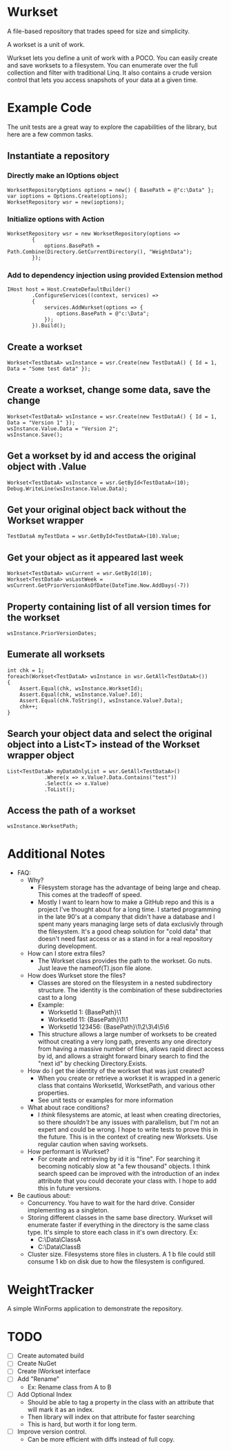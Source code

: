# Wurkset
A file-based repository that trades speed for size and simplicity.

A workset is a unit of work.

Wurkset lets you define a unit of work with a POCO.  You can easily create and save worksets to a filesystem.  You can enumerate over the full collection and filter with traditional Linq.  It also contains a crude version control that lets you access snapshots of your data at a given time.

# Example Code
The unit tests are a great way to explore the capabilities of the library, but here are a few common tasks.
## Instantiate a repository
### Directly make an IOptions object
```
WorksetRepositoryOptions options = new() { BasePath = @"c:\Data" };
var ioptions = Options.Create(options);
WorksetRepository wsr = new(ioptions);
```
### Initialize options with Action
```
WorksetRepository wsr = new WorksetRepository(options =>
        {
            options.BasePath = Path.Combine(Directory.GetCurrentDirectory(), "WeightData");
        });
```
### Add to dependency injection using provided Extension method
```
IHost host = Host.CreateDefaultBuilder()
        .ConfigureServices((context, services) =>
        {
            services.AddWurkset(options => {
                options.BasePath = @"c:\Data";
            });
        }).Build();
```
## Create a workset
```
Workset<TestDataA> wsInstance = wsr.Create(new TestDataA() { Id = 1, Data = "Some test data" });
```
## Create a workset, change some data, save the change
```
Workset<TestDataA> wsInstance = wsr.Create(new TestDataA() { Id = 1, Data = "Version 1" });
wsInstance.Value.Data = "Version 2";
wsInstance.Save();
```
## Get a workset by id and access the original object with .Value
```
Workset<TestDataA> wsInstance = wsr.GetById<TestDataA>(10);
Debug.WriteLine(wsInstance.Value.Data);
```
## Get your original object back without the Workset wrapper
```
TestDataA myTestData = wsr.GetById<TestDataA>(10).Value;
```
## Get your object as it appeared last week
```
Workset<TestDataA> wsCurrent = wsr.GetById(10);
Workset<TestDataA> wsLastWeek = wsCurrent.GetPriorVersionAsOfDate(DateTime.Now.AddDays(-7))
```
## Property containing list of all version times for the workset
```
wsInstance.PriorVersionDates;
```
## Eumerate all worksets
```
int chk = 1;
foreach(Workset<TestDataA> wsInstance in wsr.GetAll<TestDataA>())
{
    Assert.Equal(chk, wsInstance.WorksetId);
    Assert.Equal(chk, wsInstance.Value?.Id);
    Assert.Equal(chk.ToString(), wsInstance.Value?.Data);
    chk++;
}
```
## Search your object data and select the original object into a List\<T\> instead of the Workset wrapper object
```
List<TestDataA> myDataOnlyList = wsr.GetAll<TestDataA>()
            .Where(x => x.Value?.Data.Contains("test"))
            .Select(x => x.Value)
            .ToList();
```
## Access the path of a workset
```
wsInstance.WorksetPath;
```
# Additional Notes	
* FAQ:
 	* Why?
 		* Filesystem storage has the advantage of being large and cheap.  This comes at the tradeoff of speed.
 		* Mostly I want to learn how to make a GitHub repo and this is a project I've thought about for a long time.  I started programming in the late 90's at a company that didn't have a database and I spent many years managing large sets of data exclusivly through the filesystem.  It's a good cheap solution for "cold data" that doesn't need fast access or as a stand in for a real repository during development.
	* How can I store extra files?
		* The Workset class provides the path to the workset.  Go nuts.  Just leave the nameof(T).json file alone.
	* How does Wurkset store the files?
		* Classes are stored on the filesystem in a nested subdirectory structure.  The identity is the combination of these subdirectories cast to a long
		* Example:
			* WorksetId 1: {BasePath}\1
			* WorksetId 11: {BasePath}\1\1
			* WorksetId 123456: {BasePath}\1\2\3\4\5\6
		* This structure allows a large number of worksets to be created without creating a very long path, prevents any one directory from having a massive number of files, allows rapid direct access by id, and allows a straight forward binary search to find the "next id" by checking Directory.Exists.
	* How do I get the identity of the workset that was just created?
		* When you create or retrieve a workset it is wrapped in a generic class that contains WorksetId, WorksetPath, and various other properties.
		* See unit tests or examples for more information
	* What about race conditions?
		* I *think* filesystems are atomic, at least when creating directories, so there *shouldn't* be any issues with parallelism, but I'm not an expert and could be wrong.  I hope to write tests to prove this in the future.  This is in the context of creating new Worksets.  Use regular caution when saving worksets.
	* How performant is Wurkset?
		* For create and retrieving by id it is "fine".  For searching it becoming noticably slow at "a few thousand" objects.  I think search speed can be improved with the introduction of an index attribute that you could decorate your class with.  I hope to add this in future versions.
* Be cautious about:
	* Concurrency.  You have to wait for the hard drive.  Consider implementing as a singleton.
	* Storing different classes in the same base directory.  Wurkset will enumerate faster if everything in the directory is the same class type.  It's simple to store each class in it's own directory.  Ex:
		* C:\Data\ClassA
		* C:\Data\ClassB
	* Cluster size. Filesystems store files in clusters.  A 1 b file could still consume 1 kb on disk due to how the filesystem is configured.
# WeightTracker
A simple WinForms application to demonstrate the repository.

# TODO
* [ ] Create automated build
* [ ] Create NuGet
* [ ] Create IWorkset interface
* [ ] Add "Rename"
	* Ex: Rename class from A to B
* [ ] Add Optional Index
	* Should be able to tag a property in the class with an attribute that will mark it as an index.
	* Then library will index on that attribute for faster searching
	* This is hard, but worth it for long term.
* [ ] Improve version control.
	* Can be more efficient with diffs instead of full copy.
